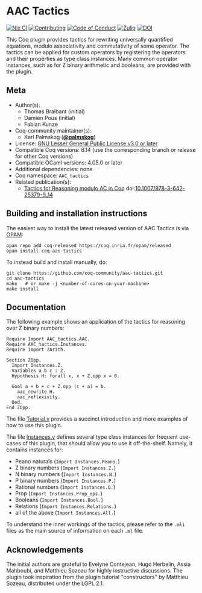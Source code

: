 <!---
This file was generated from `meta.yml`, please do not edit manually.
Follow the instructions on https://github.com/coq-community/templates to regenerate.
--->
# AAC Tactics

[![Nix CI][nix-action-shield]][nix-action-link]
[![Contributing][contributing-shield]][contributing-link]
[![Code of Conduct][conduct-shield]][conduct-link]
[![Zulip][zulip-shield]][zulip-link]
[![DOI][doi-shield]][doi-link]

[nix-action-shield]: https://github.com/coq-community/aac-tactics/workflows/Nix%20CI/badge.svg?branch=master
[nix-action-link]: https://github.com/coq-community/aac-tactics/actions?query=workflow:"Nix%20CI"

[contributing-shield]: https://img.shields.io/badge/contributions-welcome-%23f7931e.svg
[contributing-link]: https://github.com/coq-community/manifesto/blob/master/CONTRIBUTING.md

[conduct-shield]: https://img.shields.io/badge/%E2%9D%A4-code%20of%20conduct-%23f15a24.svg
[conduct-link]: https://github.com/coq-community/manifesto/blob/master/CODE_OF_CONDUCT.md

[zulip-shield]: https://img.shields.io/badge/chat-on%20zulip-%23c1272d.svg
[zulip-link]: https://coq.zulipchat.com/#narrow/stream/237663-coq-community-devs.20.26.20users


[doi-shield]: https://zenodo.org/badge/DOI/10.1007/978-3-642-25379-9_14.svg
[doi-link]: https://doi.org/10.1007/978-3-642-25379-9_14

This Coq plugin provides tactics for rewriting universally quantified
equations, modulo associativity and commutativity of some operator.
The tactics can be applied for custom operators by registering the
operators and their properties as type class instances. Many common
operator instances, such as for Z binary arithmetic and booleans, are
provided with the plugin.

## Meta

- Author(s):
  - Thomas Braibant (initial)
  - Damien Pous (initial)
  - Fabian Kunze
- Coq-community maintainer(s):
  - Karl Palmskog ([**@palmskog**](https://github.com/palmskog))
- License: [GNU Lesser General Public License v3.0 or later](LICENSE)
- Compatible Coq versions: 8.14 (use the corresponding branch or release for other Coq versions)
- Compatible OCaml versions: 4.05.0 or later
- Additional dependencies: none
- Coq namespace: `AAC_tactics`
- Related publication(s):
  - [Tactics for Reasoning modulo AC in Coq](https://arxiv.org/abs/1106.4448) doi:[10.1007/978-3-642-25379-9_14](https://doi.org/10.1007/978-3-642-25379-9_14)

## Building and installation instructions

The easiest way to install the latest released version of AAC Tactics
is via [OPAM](https://opam.ocaml.org/doc/Install.html):

```shell
opam repo add coq-released https://coq.inria.fr/opam/released
opam install coq-aac-tactics
```

To instead build and install manually, do:

``` shell
git clone https://github.com/coq-community/aac-tactics.git
cd aac-tactics
make   # or make -j <number-of-cores-on-your-machine> 
make install
```


## Documentation

The following example shows an application of the tactics for reasoning over Z binary numbers:
```coq
Require Import AAC_tactics.AAC.
Require AAC_tactics.Instances.
Require Import ZArith.

Section ZOpp.
  Import Instances.Z.
  Variables a b c : Z.
  Hypothesis H: forall x, x + Z.opp x = 0.

  Goal a + b + c + Z.opp (c + a) = b.
    aac_rewrite H.
    aac_reflexivity.
  Qed.
End ZOpp.
```

The file [Tutorial.v](theories/Tutorial.v) provides a succinct introduction
and more examples of how to use this plugin.

The file [Instances.v](theories/Instances.v) defines several type class instances
for frequent use-cases of this plugin, that should allow you to use it off-the-shelf.
Namely, it contains instances for:

- Peano naturals	(`Import Instances.Peano.`)
- Z binary numbers	(`Import Instances.Z.`)
- N binary numbers	(`Import Instances.N.`)
- P binary numbers	(`Import Instances.P.`)
- Rational numbers	(`Import Instances.Q.`)
- Prop			(`Import Instances.Prop_ops.`)
- Booleans		(`Import Instances.Bool.`)
- Relations		(`Import Instances.Relations.`)
- all of the above	(`Import Instances.All.`)

To understand the inner workings of the tactics, please refer to
the `.mli` files as the main source of information on each `.ml` file.

## Acknowledgements

The initial authors are grateful to Evelyne Contejean, Hugo Herbelin,
Assia Mahboubi, and Matthieu Sozeau for highly instructive discussions.
The plugin took inspiration from the plugin tutorial "constructors" by
Matthieu Sozeau, distributed under the LGPL 2.1.

